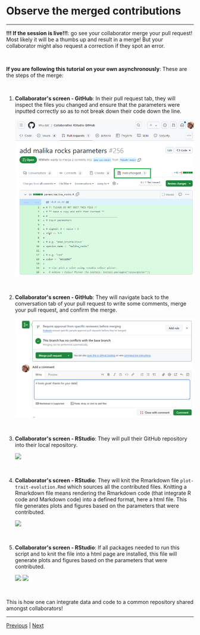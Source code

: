 # Observe the merged contributions

***

**!!! If the session is live!!!**: go see your collaborator merge your pull request! Most likely it will be a thumbs up and result in a merge! But your collaborator might also request a correction if they spot an error. 


<br />



**If you are following this tutorial on your own asynchronously**: These are the steps of the merge: 

<br />

1. **Collaborator's screen - GitHub**: In their pull request tab, they will inspect the files you changed and ensure that the parameters were inputted correctly so as to not break down their code down the line. 

    ![](./assets/files-changed.png)

<br />

2. **Collaborator's screen - GitHub**: They will navigate back to the conversation tab of your pull request to write some comments, merge your pull request, and confirm the merge. 

    ![](./assets/comment-and-merge.png)

<br />

3. **Collaborator's screen - RStudio**: They will pull their GitHub repository into their local repository. 

    ![](./assets/pull.png)

<br />


4. **Collaborator's screen - RStudio**: They will knit the Rmarkdown file `plot-trait-evolution.Rmd` which sources all the contributed files. Knitting a Rmarkdown file means rendering the Rmarkdown code (that integrate R code and Markdown code) into a defined format, here a html file. This file generates plots and figures based on the parameters that were contributed.  

    ![](./assets/knit.png)

<br />


5. **Collaborator's screen - RStudio**: If all packages needed to run this script and to knit the file into a html page are installed, this file will generate plots and figures based on the parameters that were contributed.

   ![](./assets/plot.png)
   ![](./assets/skulls.png)



<br />

This is how one can integrate data and code to a common repository shared amongst collaborators!


***

[Previous](./pull-request.md) | [Next](./pull-upstream.md)
